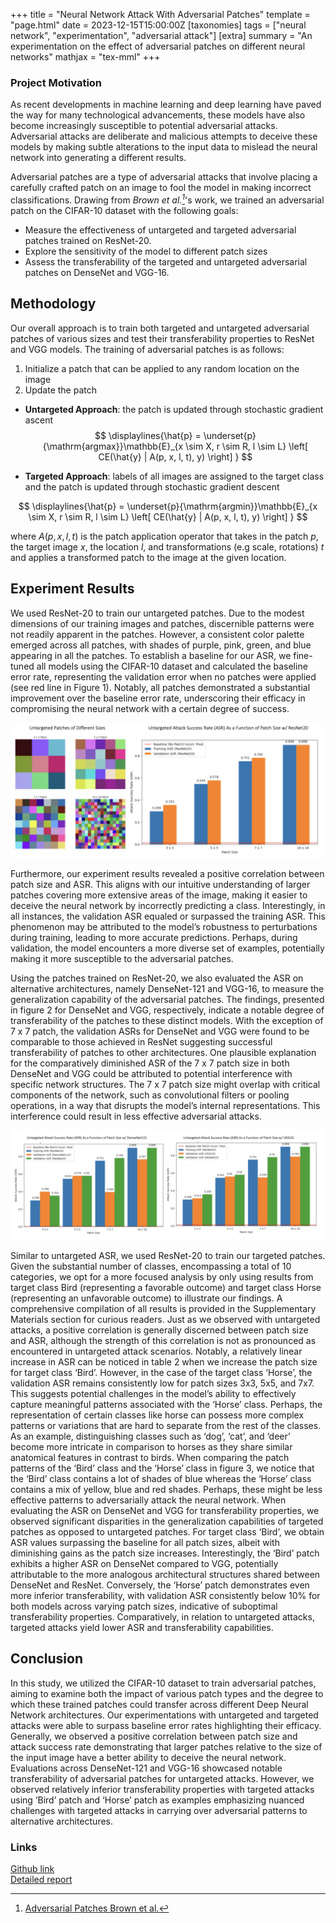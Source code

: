 +++
title = "Neural Network Attack With Adversarial Patches"
template = "page.html"
date = 2023-12-15T15:00:00Z
[taxonomies]
tags = ["neural network", "experimentation", "adversarial attack"]
[extra]
summary = "An experimentation on the effect of adversarial patches on different neural networks"
mathjax = "tex-mml"
+++

<!-- more -->

### Project Motivation
As recent developments in machine learning and deep learning have paved the way for many technological advancements, these models have also become increasingly susceptible to potential adversarial attacks. Adversarial attacks are deliberate and malicious attempts to deceive these models by making subtle alterations to the input data to mislead the neural network into generating a different results.

Adversarial patches are a type of adversarial attacks that involve placing a carefully crafted patch on an image to fool the model in making incorrect classifications. Drawing from <cite>Brown et al.[^1]</cite>'s work, we trained an adversarial patch on the CIFAR-10 dataset with the following goals:

* Measure the effectiveness of untargeted and targeted adversarial patches trained on ResNet-20.
* Explore the sensitivity of the model to different patch sizes
* Assess the transferability of the targeted and untargeted adversarial patches on DenseNet and VGG-16.

[^1]: [Adversarial Patches Brown et al.](https://arxiv.org/pdf/1712.09665.pdf)

## Methodology

Our overall approach is to train both targeted and untargeted adversarial patches of various sizes and test their transferability properties to ResNet and VGG models. The training of adversarial patches is as follows:

1. Initialize a patch that can be applied to any random location on the image
2. Update the patch
* **Untargeted Approach**: the patch is updated through stochastic gradient ascent
$$
\displaylines{\hat{p} = \underset{p}{\mathrm{argmax}}\mathbb{E}_{x \sim X, r \sim R, l \sim L} \left[ CE(\hat{y} | A(p, x, l, t), y) \right]
}
$$

* **Targeted Approach**: labels of all images are assigned to the target class and the patch is updated through stochastic gradient descent

$$
\displaylines{\hat{p} = \underset{p}{\mathrm{argmin}}\mathbb{E}_{x \sim X, r \sim R, l \sim L} \left[ CE(\hat{y} | A(p, x, l, t), y) \right]
}
$$

where $A(p, x, l, t)$ is the patch application operator that takes in the patch $p$, the target image $x$, the location $l$, and transformations (e.g scale, rotations) $t$ and applies a transformed patch to the image at the given location. 

## Experiment Results
We used ResNet-20 to train our untargeted patches. Due to the
modest dimensions of our training images and patches, discernible patterns were not readily apparent
in the patches. However, a consistent color palette emerged across all patches, with shades of purple,
pink, green, and blue appearing in all the patches. To establish a baseline for our ASR, we fine-tuned all
models using the CIFAR-10 dataset and calculated the baseline error rate, representing the validation
error when no patches were applied (see red line in Figure 1). Notably, all patches demonstrated a
substantial improvement over the baseline error rate, underscoring their efficacy in compromising the
neural network with a certain degree of success.

![Figure 1 Untargeted Validation ASR](/pictures/figure_1.png)

Furthermore, our experiment results revealed a positive correlation between patch size and ASR.
This aligns with our intuitive understanding of larger patches covering more extensive areas of the
image, making it easier to deceive the neural network by incorrectly predicting a class. Interestingly,
in all instances, the validation ASR equaled or surpassed the training ASR. This phenomenon may be
attributed to the model’s robustness to perturbations during training, leading to more accurate predictions.
Perhaps, during validation, the model encounters a more diverse set of examples, potentially
making it more susceptible to the adversarial patches.

Using the patches trained on ResNet-20, we also evaluated the ASR on alternative architectures,
namely DenseNet-121 and VGG-16, to measure the generalization capability of the adversarial patches.
The findings, presented in figure 2 for DenseNet and VGG, respectively, indicate a notable degree
of transferability of the patches to these distinct models. With the exception of 7 x 7 patch, the
validation ASRs for DenseNet and VGG were found to be comparable to those achieved in ResNet
suggesting successful transferability of patches to other architectures. One plausible explanation for the
comparatively diminished ASR of the 7 x 7 patch size in both DenseNet and VGG could be attributed
to potential interference with specific network structures. The 7 x 7 patch size might overlap with
critical components of the network, such as convolutional filters or pooling operations, in a way that
disrupts the model’s internal representations. This interference could result in less effective adversarial
attacks.

![Figure 2 Untargeted Validation ASR with DenseNet121 and VGG16](/pictures/figure_2.png)

Similar to untargeted ASR, we used ResNet-20 to train our targeted patches. Given the substantial
number of classes, encompassing a total of 10 categories, we opt for a more focused analysis by
only using results from target class Bird (representing a favorable outcome) and target class Horse
(representing an unfavorable outcome) to illustrate our findings. A comprehensive compilation of all
results is provided in the Supplementary Materials section for curious readers.
Just as we observed with untargeted attacks, a positive correlation is generally discerned between
patch size and ASR, although the strength of this correlation is not as pronounced as encountered in
untargeted attack scenarios. Notably, a relatively linear increase in ASR can be noticed in table 2
when we increase the patch size for target class ‘Bird’. However, in the case of the target class ‘Horse’,
the validation ASR remains consistently low for patch sizes 3x3, 5x5, and 7x7. 
This suggests potential challenges in the model’s ability to effectively capture meaningful patterns
associated with the ‘Horse’ class. Perhaps, the representation of certain classes like horse can possess
more complex patterns or variations that are hard to separate from the rest of the classes. As an
example, distinguishing classes such as ‘dog’, ‘cat’, and ‘deer’ become more intricate in comparison
to horses as they share similar anatomical features in contrast to birds. When comparing the patch
patterns of the ‘Bird’ class and the ‘Horse’ class in figure 3, we notice that the ‘Bird’ class contains a
lot of shades of blue whereas the ‘Horse’ class contains a mix of yellow, blue and red shades. Perhaps,
these might be less effective patterns to adversarially attack the neural network.
When evaluating the ASR on DenseNet and VGG for transferability properties, we observed significant
disparities in the generalization capabilities of targeted patches as opposed to untargeted patches.
For target class ‘Bird’, we obtain ASR values surpassing the baseline for all patch sizes, albeit with
diminishing gains as the patch size increases. Interestingly, the ‘Bird’ patch exhibits a higher ASR on
DenseNet compared to VGG, potentially attributable to the more analogous architectural structures
shared between DenseNet and ResNet. Conversely, the ‘Horse’ patch demonstrates even more inferior
transferability, with validation ASR consistently below 10% for both models across varying patch sizes,
indicative of suboptimal transferability properties. Comparatively, in relation to untargeted attacks,
targeted attacks yield lower ASR and transferability capabilities.

## Conclusion
In this study, we utilized the CIFAR-10 dataset to train adversarial patches, aiming to examine both
the impact of various patch types and the degree to which these trained patches could transfer across
different Deep Neural Network architectures. Our experimentations with untargeted and targeted
attacks were able to surpass baseline error rates highlighting their efficacy. Generally, we observed
a positive correlation between patch size and attack success rate demonstrating that larger patches
relative to the size of the input image have a better ability to deceive the neural network. Evaluations
across DenseNet-121 and VGG-16 showcased notable transferability of adversarial patches for untargeted
attacks. However, we observed relatively inferior transferability properties with targeted attacks
using ‘Bird’ patch and ‘Horse’ patch as examples emphasizing nuanced challenges with targeted attacks
in carrying over adversarial patterns to alternative architectures.

### Links
[Github link](https://github.com/celisa/Adversarial-Patches-Experimentation/tree/main) <br>
[Detailed report](https://drive.google.com/file/d/1IdAYKJg_QPY_8gR_U5qU2TC5uvCPJRJ0/view?usp=sharing) 